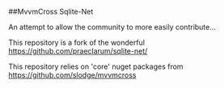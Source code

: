 ##MvvmCross Sqlite-Net

An attempt to allow the community to more easily contribute...

This repository is a fork of the wonderful https://github.com/praeclarum/sqlite-net/

This repository relies on 'core' nuget packages from https://github.com/slodge/mvvmcross

